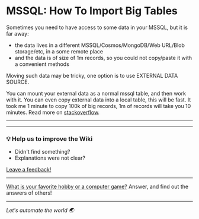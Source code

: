 # MSSQL: How To Import Big Tables

Sometimes you need to have access to some data in your MSSQL, but it is far away:
- the data lives in a different MSSQL/Cosmos/MongoDB/Web URL/Blob storage/etc, in a some remote place
- and the data is of size of 1m records, so you could not copy/paste it with a convenient methods

Moving such data may be tricky, one option is to use EXTERNAL DATA SOURCE.

You can mount your external data as a normal mssql table, and then work with it. You can even copy external data into a local table, this will be fast. It took me 1 minute to copy 100k of big records, 1m of records will take you 10 minutes. Read more on [stackoverflow](https://stackoverflow.com/questions/6572754/sql-azure-copy-table-between-databases).

---
---

### :bulb: Help us to improve the Wiki
- Didn't find something?
- Explanations were not clear?

[Leave a feedback!](https://docs.google.com/forms/d/e/1FAIpQLScE_i7txZOlPgFhmnBOephz9hdhvnJDbXjmkKqnjRSjx_d8kg/viewform?usp=pp_url&entry.685765712=MSSQL_How_To_Import_Big_Tables.md)

---

[What is your favorite hobby or a computer game?](https://forms.gle/X4U9Jni6s3hfSW8e6) Answer, and find out the 
answers of others! 

---

*Let's automate the world :earth_asia:*
